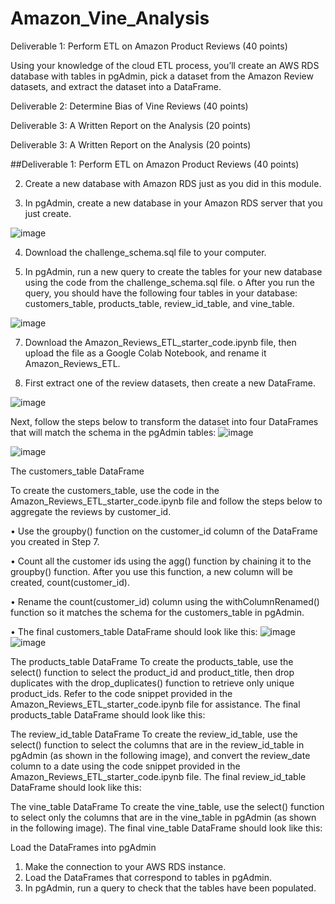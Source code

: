 # Amazon_Vine_Analysis

Deliverable 1: Perform ETL on Amazon Product Reviews (40 points)

Using your knowledge of the cloud ETL process, you’ll create an AWS RDS database with tables in pgAdmin, pick a dataset from the Amazon Review datasets, and extract the dataset into a DataFrame.

Deliverable 2: Determine Bias of Vine Reviews (40 points)

Deliverable 3: A Written Report on the Analysis (20 points)

Deliverable 3: A Written Report on the Analysis (20 points)



##Deliverable 1: Perform ETL on Amazon Product Reviews (40 points)

2.	Create a new database with Amazon RDS just as you did in this module.

3.	In pgAdmin, create a new database in your Amazon RDS server that you just create.

![image](https://user-images.githubusercontent.com/117233641/232491344-f6ebbc9e-46fa-4073-8d8e-773dc2c7f490.png)

4.	Download the challenge_schema.sql file to your computer.

5.	In pgAdmin, run a new query to create the tables for your new database using the code from the challenge_schema.sql file.
  o	After you run the query, you should have the following four tables in your database: customers_table, products_table, review_id_table, and vine_table.

![image](https://user-images.githubusercontent.com/117233641/232491611-b143a11d-fb8a-487b-81a4-29351a962160.png)

7.	Download the Amazon_Reviews_ETL_starter_code.ipynb file, then upload the file as a Google Colab Notebook, and rename it Amazon_Reviews_ETL.


8.	First extract one of the review datasets, then create a new DataFrame.

![image](https://user-images.githubusercontent.com/117233641/232491692-adb20561-eedc-451e-944e-a6b44030fd33.png)

Next, follow the steps below to transform the dataset into four DataFrames that will match the schema in the pgAdmin tables:
![image](https://user-images.githubusercontent.com/117233641/232492051-828f6f45-c79d-49df-98ba-57bc1e854637.png)

![image](https://user-images.githubusercontent.com/117233641/232492095-35aac716-2920-473a-b572-7d66c0db0a76.png)


The customers_table DataFrame

To create the customers_table, use the code in the Amazon_Reviews_ETL_starter_code.ipynb file and follow the steps below to aggregate the reviews by customer_id.

•	Use the groupby() function on the customer_id column of the DataFrame you created in Step 7.

•	Count all the customer ids using the agg() function by chaining it to the groupby() function. After you use this function, a new column will be created, count(customer_id).

•	Rename the count(customer_id) column using the withColumnRenamed() function so it matches the schema for the customers_table in pgAdmin.

•	The final customers_table DataFrame should look like this:
![image](https://user-images.githubusercontent.com/117233641/232493012-3df57187-6768-45b3-ab8c-bcd02c01e535.png)
![image](https://user-images.githubusercontent.com/117233641/232493948-f5e5879a-28f3-43f0-8fe1-c187b2c96cdd.png)


The products_table DataFrame
To create the products_table, use the select() function to select the product_id and product_title, then drop duplicates with the drop_duplicates() function to retrieve only unique product_ids. Refer to the code snippet provided in the Amazon_Reviews_ETL_starter_code.ipynb file for assistance.
The final products_table DataFrame should look like this:
 
The review_id_table DataFrame
To create the review_id_table, use the select() function to select the columns that are in the review_id_table in pgAdmin (as shown in the following image), and convert the review_date column to a date using the code snippet provided in the Amazon_Reviews_ETL_starter_code.ipynb file.
The final review_id_table DataFrame should look like this:
 
The vine_table DataFrame
To create the vine_table, use the select() function to select only the columns that are in the vine_table in pgAdmin (as shown in the following image).
The final vine_table DataFrame should look like this:
 
Load the DataFrames into pgAdmin
1.	Make the connection to your AWS RDS instance.
2.	Load the DataFrames that correspond to tables in pgAdmin.
3.	In pgAdmin, run a query to check that the tables have been populated.



